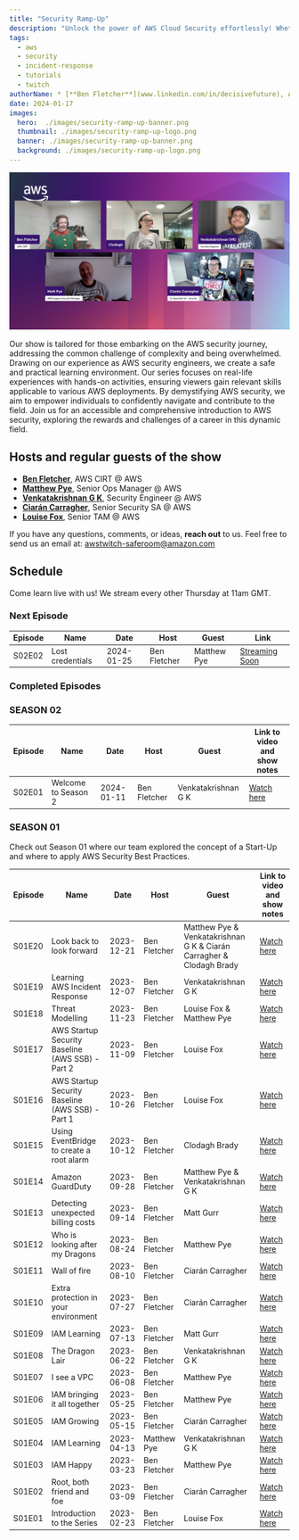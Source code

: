 ```yaml
---
title: "Security Ramp-Up"
description: "Unlock the power of AWS Cloud Security effortlessly! Whether you're new to AWS or seeking a deeper understanding, join us as we break down barriers and simplify the journey to mastery. Elevate your skills with our team of experts in a fun and entertaining me."
tags:
  - aws
  - security
  - incident-response
  - tutorials
  - twitch
authorName: * [**Ben Fletcher**](www.linkedin.com/in/decisivefuture), AWS CIRT @ AWS
date: 2024-01-17
images:
  hero:  ./images/security-ramp-up-banner.png
  thumbnail: ./images/security-ramp-up-logo.png
  banner: ./images/security-ramp-up-banner.png
  background: ./images/security-ramp-up-logo.png
---
```


![picture from Christmas show](images/security-ramp-up-show-picture.png)

Our show is tailored for those embarking on the AWS security journey, addressing the common challenge of complexity and being overwhelmed. Drawing on our experience as AWS security engineers, we create a safe and practical learning environment. Our series focuses on real-life experiences with hands-on activities, ensuring viewers gain relevant skills applicable to various AWS deployments. By demystifying AWS security, we aim to empower individuals to confidently navigate and contribute to the field. Join us for an accessible and comprehensive introduction to AWS security, exploring the rewards and challenges of a career in this dynamic field.

## Hosts and regular guests of the show

* [**Ben Fletcher**](www.linkedin.com/in/decisivefuture), AWS CIRT @ AWS
* [**Matthew Pye**](https://www.linkedin.com/in/matthew-pye-a358a33/), Senior Ops Manager @ AWS
* [**Venkatakrishnan G K**](https://www.linkedin.com/in/venkatakrishnan-g-k/), Security Engineer @ AWS
* [**Ciarán Carragher**](https://www.linkedin.com/in/ciar%C3%A1n-carragher-04982282/), Senior Security SA @ AWS
* [**Louise Fox**](https://www.linkedin.com/in/louisefoxaws/), Senior TAM @ AWS

If you have any questions, comments, or ideas, **reach out** to us. Feel free to send us an email at: [awstwitch-saferoom@amazon.com](mailto:awstwitch-saferoom@amazon.com)

## Schedule

Come learn live with us! We stream every other Thursday at 11am GMT.

### Next Episode

| Episode | Name | Date | Host | Guest | Link |
|---------|------|------|------|-------|---------------------|
| S02E02 | Lost credentials | 2024-01-25  | Ben Fletcher | Matthew Pye | [Streaming Soon](https://twitch.tv/aws) |

### Completed Episodes

### SEASON 02

| Episode | Name | Date | Host | Guest | Link to video and show notes |
|---------|------|------|------|-------|---------------------|
| S02E01 | Welcome to Season 2 | 2024-01-11  | Ben Fletcher | Venkatakrishnan G K | [Watch here](/livestreams/security-ramp-up/2024-01-11)

### SEASON 01

Check out Season 01 where our team explored the concept of a Start-Up and where to apply AWS Security Best Practices.

| Episode | Name                              | Date       | Host           | Guest           | Link to video and show notes                        |
|---------|-----------------------------------|------------|----------------|-----------------|-----------------------------------------------------|
| S01E20  |  Look back to look forward  | 2023-12-21  | Ben Fletcher   | Matthew Pye & Venkatakrishnan G K & Ciarán Carragher & Clodagh Brady | [Watch here](/livestreams/security-ramp-up/2023-12-21) | 
| S01E19  |Learning AWS Incident Response | 2023-12-07 | Ben Fletcher   |Venkatakrishnan G K | [Watch here](/livestreams/security-ramp-up/2023-12-07) |
| S01E18  | Threat Modelling | 2023-11-23| Ben Fletcher   | Louise Fox & Matthew Pye | [Watch here](/livestreams/security-ramp-up/2023-11-23) |
| S01E17  | AWS Startup Security Baseline (AWS SSB) - Part 2   | 2023-11-09 | Ben Fletcher   |Louise Fox| [Watch here](/livestreams/security-ramp-up/2023-11-09) |
| S01E16  | AWS Startup Security Baseline (AWS SSB) - Part 1  | 2023-10-26 | Ben Fletcher   |Louise Fox | [Watch here](/livestreams/security-ramp-up/2023-10-26) |
| S01E15  | Using EventBridge to create a root alarm | 2023-10-12 | Ben Fletcher   |Clodagh Brady | [Watch here](/livestreams/security-ramp-up/2023-10-12) |
| S01E14  | Amazon GuardDuty  | 2023-09-28 | Ben Fletcher   | Matthew Pye & Venkatakrishnan G K   | [Watch here](/livestreams/security-ramp-up/2023-09-28) |
| S01E13  | Detecting unexpected billing costs  | 2023-09-14 | Ben Fletcher   | Matt Gurr    | [Watch here](/livestreams/security-ramp-up/2023-09-14) |
| S01E12  | Who is looking after my Dragons   | 2023-08-24 | Ben Fletcher   |Matthew Pye  | [Watch here](/livestreams/security-ramp-up/2023-08-24) |
| S01E11  | Wall of fire   | 2023-08-10 | Ben Fletcher   | Ciarán Carragher | [Watch here](/livestreams/security-ramp-up/2023-08-10) |
| S01E10  | Extra protection in your environment   | 2023-07-27 | Ben Fletcher   | Ciarán Carragher      | [Watch here](/livestreams/security-ramp-up/2023-07-27) |
| S01E09  | IAM Learning                  | 2023-07-13 | Ben Fletcher   | Matt Gurr    | [Watch here](/livestreams/security-ramp-up/2023-07-13) |
| S01E08  | The Dragon Lair                   | 2023-06-22 | Ben Fletcher   | Venkatakrishnan G K          | [Watch here](/livestreams/security-ramp-up/2023-06-22) |
| S01E07  | I see a VPC                       | 2023-06-08 | Ben Fletcher   | Matthew Pye       | [Watch here](/livestreams/security-ramp-up/2023-06-08) |
| S01E06  | IAM bringing it all together      | 2023-05-25 | Ben Fletcher   | Matthew Pye      | [Watch here](/livestreams/security-ramp-up/2023-05-25) |
| S01E05  | IAM Growing                       | 2023-05-15 | Ben Fletcher   | Ciarán Carragher | [Watch here](/livestreams/security-ramp-up/2023-05-15) |
| S01E04  | IAM Learning                      | 2023-04-13 | Matthew Pye    | Venkatakrishnan G K | [Watch here](/livestreams/security-ramp-up/2023-04-13) |
| S01E03  | IAM Happy                         | 2023-03-23 | Ben Fletcher   | Matthew Pye      | [Watch here](/livestreams/security-ramp-up/2023-03-23) |
| S01E02  | Root, both friend and foe         | 2023-03-09 | Ben Fletcher   | Ciarán Carragher | [Watch here](/livestreams/security-ramp-up/2023-03-09) |
| S01E01  | Introduction to the Series        | 2023-02-23 | Ben Fletcher   | Louise Fox       | [Watch here](/livestreams/security-ramp-up/2023-02-23) |



















